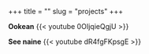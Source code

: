 +++
title = ""
slug = "projects"
+++

**Ookean**
{{< youtube 0OIjqieQgjU >}}
  
**See naine**
{{< youtube dR4fgFKpsgE >}}
